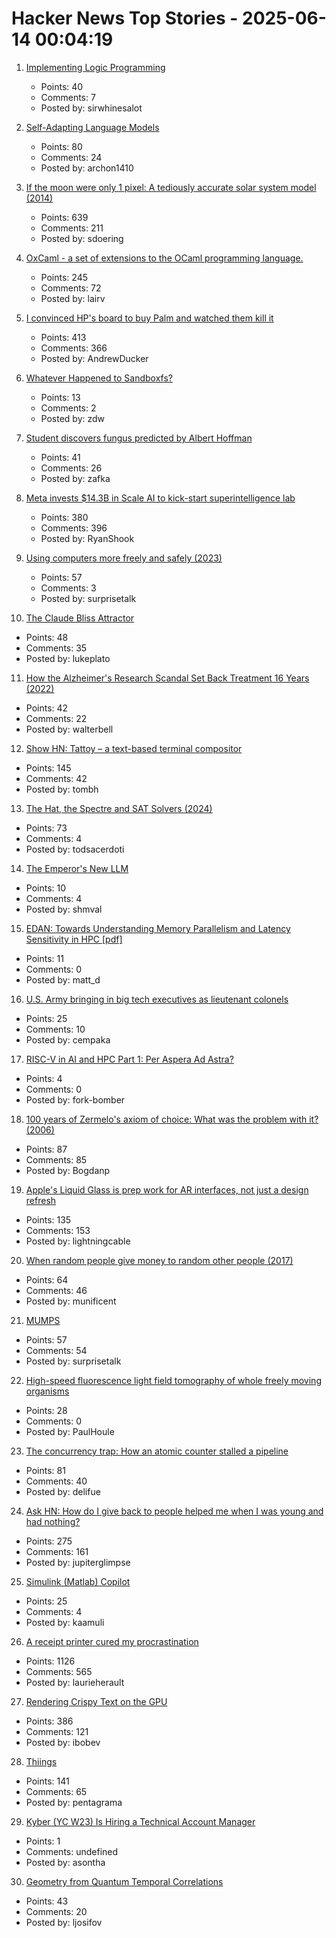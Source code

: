 # Hacker News Top Stories - 2025-06-14 00:04:19

1. [Implementing Logic Programming](https://btmc.substack.com/p/implementing-logic-programming)
   - Points: 40
   - Comments: 7
   - Posted by: sirwhinesalot

2. [Self-Adapting Language Models](https://arxiv.org/abs/2506.10943)
   - Points: 80
   - Comments: 24
   - Posted by: archon1410

3. [If the moon were only 1 pixel: A tediously accurate solar system model (2014)](https://joshworth.com/dev/pixelspace/pixelspace_solarsystem.html)
   - Points: 639
   - Comments: 211
   - Posted by: sdoering

4. [OxCaml - a set of extensions to the OCaml programming language.](https://oxcaml.org/)
   - Points: 245
   - Comments: 72
   - Posted by: lairv

5. [I convinced HP's board to buy Palm and watched them kill it](https://philmckinney.substack.com/p/i-convinced-hps-board-to-buy-palm)
   - Points: 413
   - Comments: 366
   - Posted by: AndrewDucker

6. [Whatever Happened to Sandboxfs?](https://blogsystem5.substack.com/p/whatever-happened-to-sandboxfs)
   - Points: 13
   - Comments: 2
   - Posted by: zdw

7. [Student discovers fungus predicted by Albert Hoffman](https://wvutoday.wvu.edu/stories/2025/06/02/wvu-student-makes-long-awaited-discovery-of-mystery-fungus-sought-by-lsd-s-inventor)
   - Points: 41
   - Comments: 26
   - Posted by: zafka

8. [Meta invests $14.3B in Scale AI to kick-start superintelligence lab](https://www.nytimes.com/2025/06/12/technology/meta-scale-ai.html)
   - Points: 380
   - Comments: 396
   - Posted by: RyanShook

9. [Using computers more freely and safely (2023)](https://akkartik.name/freewheeling/)
   - Points: 57
   - Comments: 3
   - Posted by: surprisetalk

10. [The Claude Bliss Attractor](https://www.astralcodexten.com/p/the-claude-bliss-attractor)
   - Points: 48
   - Comments: 35
   - Posted by: lukeplato

11. [How the Alzheimer's Research Scandal Set Back Treatment 16 Years (2022)](https://www.discovermagazine.com/the-sciences/false-alzheimers-study-could-set-research-back-16-years)
   - Points: 42
   - Comments: 22
   - Posted by: walterbell

12. [Show HN: Tattoy – a text-based terminal compositor](https://tattoy.sh)
   - Points: 145
   - Comments: 42
   - Posted by: tombh

13. [The Hat, the Spectre and SAT Solvers (2024)](https://www.nhatcher.com/post/on-hats-and-sats/)
   - Points: 73
   - Comments: 4
   - Posted by: todsacerdoti

14. [The Emperor's New LLM](https://dayafter.substack.com/p/the-emperors-new-llm)
   - Points: 10
   - Comments: 4
   - Posted by: shmval

15. [EDAN: Towards Understanding Memory Parallelism and Latency Sensitivity in HPC [pdf]](https://spcl.inf.ethz.ch/Publications/.pdf/shen-ics-2025-edan.pdf)
   - Points: 11
   - Comments: 0
   - Posted by: matt_d

16. [U.S. Army bringing in big tech executives as lieutenant colonels](https://taskandpurpose.com/military-life/army-reserve-lt-col-tech-execs/)
   - Points: 25
   - Comments: 10
   - Posted by: cempaka

17. [RISC-V in AI and HPC Part 1: Per Aspera Ad Astra?](https://www.eetimes.com/risc-v-in-ai-and-hpc-part-1-per-aspera-ad-astra/)
   - Points: 4
   - Comments: 0
   - Posted by: fork-bomber

18. [100 years of Zermelo's axiom of choice: What was the problem with it? (2006)](https://research.mietek.io/mi.MartinLof2006.html)
   - Points: 87
   - Comments: 85
   - Posted by: Bogdanp

19. [Apple's Liquid Glass is prep work for AR interfaces, not just a design refresh](https://omc345.substack.com/p/from-skeuomorphic-to-liquid-glass)
   - Points: 135
   - Comments: 153
   - Posted by: lightningcable

20. [When random people give money to random other people (2017)](https://quomodocumque.wordpress.com/2017/06/27/when-random-people-give-money-to-random-other-people/)
   - Points: 64
   - Comments: 46
   - Posted by: munificent

21. [MUMPS](https://en.wikipedia.org/wiki/MUMPS)
   - Points: 57
   - Comments: 54
   - Posted by: surprisetalk

22. [High-speed fluorescence light field tomography of whole freely moving organisms](https://opg.optica.org/optica/fulltext.cfm?uri=optica-12-5-674&id=570897)
   - Points: 28
   - Comments: 0
   - Posted by: PaulHoule

23. [The concurrency trap: How an atomic counter stalled a pipeline](https://www.conviva.com/platform/the-concurrency-trap-how-an-atomic-counter-stalled-a-pipeline/)
   - Points: 81
   - Comments: 40
   - Posted by: delifue

24. [Ask HN: How do I give back to people helped me when I was young and had nothing?](undefined)
   - Points: 275
   - Comments: 161
   - Posted by: jupiterglimpse

25. [Simulink (Matlab) Copilot](https://github.com/Kaamuli/Bloxi)
   - Points: 25
   - Comments: 4
   - Posted by: kaamuli

26. [A receipt printer cured my procrastination](https://www.laurieherault.com/articles/a-thermal-receipt-printer-cured-my-procrastination)
   - Points: 1126
   - Comments: 565
   - Posted by: laurieherault

27. [Rendering Crispy Text on the GPU](https://osor.io/text)
   - Points: 386
   - Comments: 121
   - Posted by: ibobev

28. [Thiings](https://www.thiings.co/things)
   - Points: 141
   - Comments: 65
   - Posted by: pentagrama

29. [Kyber (YC W23) Is Hiring a Technical Account Manager](https://www.ycombinator.com/companies/kyber/jobs/5kSq3Jd-technical-account-manager-tam)
   - Points: 1
   - Comments: undefined
   - Posted by: asontha

30. [Geometry from Quantum Temporal Correlations](https://arxiv.org/abs/2502.13293)
   - Points: 43
   - Comments: 20
   - Posted by: ljosifov

